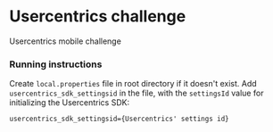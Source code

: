 # Usercentrics challenge
Usercentrics mobile challenge

### Running instructions
Create `local.properties` file in root directory if it doesn't exist. Add `usercentrics_sdk_settingsid` in the file, with the `settingsId` value for initializing the Usercentrics SDK:

```
usercentrics_sdk_settingsid={Usercentrics' settings id}
```
